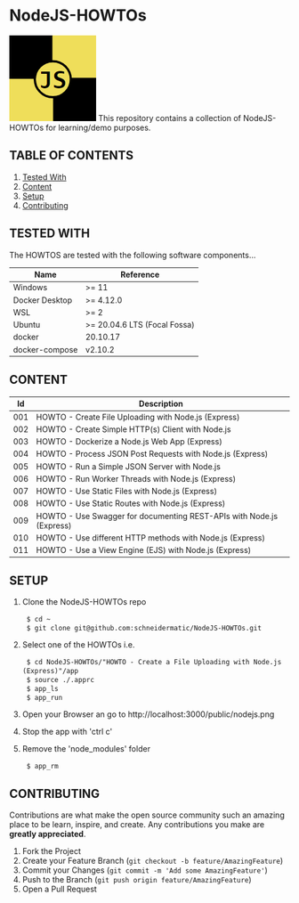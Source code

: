 # NodeJS-HOWTOs

![LOGO](resources/images/Logo01.png)
This repository contains a collection of NodeJS-HOWTOs for learning/demo purposes.

## TABLE OF CONTENTS
<ol>
<li><a href="#tested-with">Tested With</a></li>
<li><a href="#content">Content</a></li>
<li><a href="#setup">Setup</a></li>
<li><a href="#contributing">Contributing</a></li>
</ol>

## TESTED WITH
The HOWTOS are tested with the following software components...

Name           | Reference    
-------------- | --------------- 
Windows        | >= 11
Docker Desktop | >= 4.12.0
WSL            | >= 2
Ubuntu         | >= 20.04.6 LTS (Focal Fossa)
docker         | 20.10.17
docker-compose | v2.10.2

## CONTENT
Id  | Description                                                          
----|----------------------------------------------------------------------
001 | HOWTO - Create File Uploading with Node.js (Express)                 
002 | HOWTO - Create Simple HTTP(s) Client with Node.js                    
003 | HOWTO - Dockerize a Node.js Web App (Express)
004 | HOWTO - Process JSON Post Requests with Node.js (Express)
005 | HOWTO - Run a Simple JSON Server with Node.js
006 | HOWTO - Run Worker Threads with Node.js (Express)
007 | HOWTO - Use Static Files with Node.js (Express)
008 | HOWTO - Use Static Routes with Node.js (Express)
009 | HOWTO - Use Swagger for documenting REST-APIs with Node.js (Express)
010 | HOWTO - Use different HTTP methods with Node.js (Express)
011 | HOWTO - Use a View Engine (EJS) with Node.js (Express)

## SETUP
1. Clone the NodeJS-HOWTOs repo

        $ cd ~
        $ git clone git@github.com:schneidermatic/NodeJS-HOWTOs.git

2. Select one of the HOWTOs i.e. 

        $ cd NodeJS-HOWTOs/"HOWTO - Create a File Uploading with Node.js (Express)"/app
        $ source ./.apprc
        $ app_ls
        $ app_run

3. Open your Browser an go to http://localhost:3000/public/nodejs.png

4. Stop the app with 'ctrl c' 

5. Remove the 'node_modules' folder 

        $ app_rm

## CONTRIBUTING
Contributions are what make the open source community such an amazing place to be learn, inspire, and create. Any contributions you make are **greatly appreciated**.

1. Fork the Project
2. Create your Feature Branch (`git checkout -b feature/AmazingFeature`)
3. Commit your Changes (`git commit -m 'Add some AmazingFeature'`)
4. Push to the Branch (`git push origin feature/AmazingFeature`)
5. Open a Pull Request
